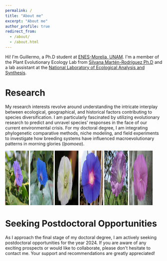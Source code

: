 ```yaml
---
permalink: /
title: "About me"
excerpt: "About me"
author_profile: true
redirect_from: 
  - /about/
  - /about.html
---
```


Hi! I'm Guillermo, a Ph.D student at <a href="http://www.enesmorelia.unam.mx/" target="_blank">ENES-Morelia, UNAM</a>. I'm a member of the Plant Evolutionary Ecology Lab from [Silvana Martén-Rodríguez Ph.D](https://scholar.google.es/citations?user=8-U0ygsAAAAJ&hl) and a lab assistant at the <a href="http://www.lanase.unam.mx/" target="_blank">National Laboratory of Ecological Analysis and Synthesis</a>.

Research
======

My research interests revolve around understanding the intricate interplay between ecological, geographical, and historical factors contributing to species diversification. I am particularly fascinated by utilizing evolutionary research to predict and unravel species' responses in the face of our current environmental crisis. For my doctoral degree, I am integrating phylogenetic comparative methods, niche modeling, and field experiments to investigate how breeding systems have influenced macroevolutionary patterns in morning glories (<i>Ipomoea</i>). 

<img src="/images/Ipomoea_indica.jpeg" height="175px" width="15%">
<img src="/images/Ipomoea_hederacea.jpeg" height="175px" width="15%">
<img src="/images/Ipomoea_santillanii.jpeg" height="175px" width="15%">
<img src="/images/Ipomoea_decasperma.jpeg" height="175px" width="15%">
<img src="/images/Ipomoea_orizabensis_novogaliciana.jpeg" height="175px" width="15%">
<img src="/images/Ipomoea_dumosa.jpeg" height="175px" width="15%">

Seeking Postdoctoral Opportunities
======
As I approach the final stage of my doctoral degree, I am actively seeking postdoctoral opportunities for the year 2024. If you are aware of any exciting prospects or would like to collaborate, please don't hesitate to contact me. Your support and recommendations are greatly appreciated!
